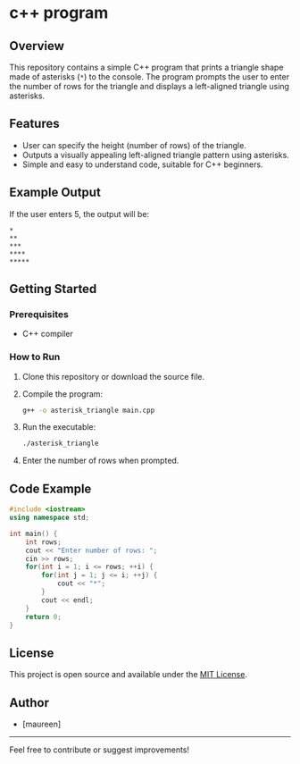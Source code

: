 # c++ program

## Overview

This repository contains a simple C++ program that prints a triangle shape made of asterisks (`*`) to the console. The program prompts the user to enter the number of rows for the triangle and displays a left-aligned triangle using asterisks.

## Features

- User can specify the height (number of rows) of the triangle.
- Outputs a visually appealing left-aligned triangle pattern using asterisks.
- Simple and easy to understand code, suitable for C++ beginners.

## Example Output

If the user enters 5, the output will be:

```
*
**
***
****
*****
```

## Getting Started

### Prerequisites

- C++ compiler 

### How to Run

1. Clone this repository or download the source file.

2. Compile the program:

   ```bash
   g++ -o asterisk_triangle main.cpp
   ```

3. Run the executable:

   ```bash
   ./asterisk_triangle
   ```

4. Enter the number of rows when prompted.

## Code Example

```cpp
#include <iostream>
using namespace std;

int main() {
    int rows;
    cout << "Enter number of rows: ";
    cin >> rows;
    for(int i = 1; i <= rows; ++i) {
        for(int j = 1; j <= i; ++j) {
            cout << "*";
        }
        cout << endl;
    }
    return 0;
}
```

## License

This project is open source and available under the [MIT License](LICENSE).

## Author

- [maureen]

---

Feel free to contribute or suggest improvements!
